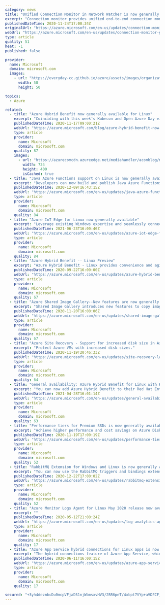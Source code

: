 ```yaml
---
category: news
title: "Unified Connection Monitor in Network Watcher is now generally available"
excerpt: "Connection monitor provides unified end-to-end connection monitoring capabilities for hybrid and Azure deployments. It brings together the best of Network Performance Monitor and Connection Monitor (classic)."
publishedDateTime: 2020-11-24T17:00:34Z
originalUrl: "https://azure.microsoft.com/en-us/updates/connection-monitor-generally-available/"
webUrl: "https://azure.microsoft.com/en-us/updates/connection-monitor-generally-available/"
type: article
quality: 51
heat: -1
published: false

provider:
  name: Microsoft
  domain: microsoft.com
  images:
    - url: "https://everyday-cc.github.io/azure/assets/images/organizations/microsoft.com-50x50.jpg"
      width: 50
      height: 50

topics:
  - Azure

related:
  - title: "Azure Hybrid Benefit now generally available for Linux"
    excerpt: "Coinciding with this week’s Kubecon and Open Azure Day virtual events, today we’re announcing the general availability of Azure Hybrid Benefit functionality for Linux customers, allowing you to bring both your on-premises Windows Server and SQL Server licenses, as well as Red Hat Enterprise Linux (RHEL)"
    publishedDateTime: 2020-11-17T09:00:21Z
    webUrl: "https://azure.microsoft.com/blog/azure-hybrid-benefit-now-generally-available-for-linux/"
    type: article
    provider:
      name: Microsoft
      domain: microsoft.com
    quality: 87
    images:
      - url: "https://azurecomcdn.azureedge.net/mediahandler/acomblog/media/Default/blog/2f23f64c-ac36-4040-88ee-e45575fb94b4.png"
        width: 724
        height: 409
        isCached: true
  - title: "Java Azure Functions support on Linux is now generally available "
    excerpt: "Developers can now build and publish Java Azure Functions Apps on Linux."
    publishedDateTime: 2020-12-09T16:43:15Z
    webUrl: "https://azure.microsoft.com/en-us/updates/java-azure-functions-support-on-linux-is-now-generally-available/"
    type: article
    provider:
      name: Microsoft
      domain: microsoft.com
    quality: 84
  - title: "Azure IoT Edge for Linux now generally available"
    excerpt: "Leverage existing Windows expertise and seamlessly connect Azure IoT Edge for Linux on Windows devices to Microsoft Azure and quickly bring cloud intelligence to your edge."
    publishedDateTime: 2021-06-23T16:00:46Z
    webUrl: "https://azure.microsoft.com/en-us/updates/azure-iot-edge-for-linux-now-generally-available/"
    type: article
    provider:
      name: Microsoft
      domain: microsoft.com
    quality: 84
  - title: "Azure Hybrid Benefit -- Linux Preview"
    excerpt: "Azure Hybrid Benefit - Linux provides convenience and agility for customers who use Red Hat Enterprise Linux and SUSE Linux Enterprise Server with a valid subscription. Customers can use existing Linux subscriptions for easy cloud adoption without the need to reboot their production environment and enjoy"
    publishedDateTime: 2020-09-22T16:00:00Z
    webUrl: "https://azure.microsoft.com/en-us/updates/azure-hybrid-benefit-linux-preview/"
    type: article
    provider:
      name: Microsoft
      domain: microsoft.com
    quality: 67
  - title: "Azure Shared Image Gallery--New features are now generally available"
    excerpt: "Shared Image Gallery introduces new features to copy image versions, use disks or VMs to create image versions, and export a managed from an image version."
    publishedDateTime: 2020-11-20T16:00:06Z
    webUrl: "https://azure.microsoft.com/en-us/updates/shared-image-gallery-nov2020-features/"
    type: article
    provider:
      name: Microsoft
      domain: microsoft.com
    quality: 67
  - title: "Azure Site Recovery - Support for increased disk size in Azure VM disaster recovery is now generally available"
    excerpt: "Protect Azure VMs with increased disk sizes."
    publishedDateTime: 2020-11-19T20:46:33Z
    webUrl: "https://azure.microsoft.com/en-us/updates/site-recovery-large-disk-support-azure-vm/"
    type: article
    provider:
      name: Microsoft
      domain: microsoft.com
    quality: 64
  - title: "General availability: Azure Hybrid Benefit for Linux with RI and VMSS Support "
    excerpt: "You can now add Azure Hybrid Benefit to their Red Hat Enterprise Linux (RHEL) and SUSE Linux Enterprise Server (SLES) VMSS instances as well as RI’s, helping to significantly reduce the costs of running your workloads in the cloud.  "
    publishedDateTime: 2021-04-28T16:01:14Z
    webUrl: "https://azure.microsoft.com/en-us/updates/general-availability-azure-hybrid-benefit-for-linux-with-ri-and-vmss-support/"
    type: article
    provider:
      name: Microsoft
      domain: microsoft.com
    quality: 63
  - title: "Performance tiers for Premium SSDs is now generally available"
    excerpt: "Achieve higher performance and cost savings on Azure Disk Storage with performance tiers. "
    publishedDateTime: 2020-11-19T17:00:19Z
    webUrl: "https://azure.microsoft.com/en-us/updates/performance-tiers-for-premium-ssds-is-now-generally-available/"
    type: article
    provider:
      name: Microsoft
      domain: microsoft.com
    quality: 52
  - title: "RabbitMQ Extension for Windows and Linux is now generally available"
    excerpt: "You can now use the RabbitMQ triggers and bindings extension to respond and send messages with Azure Functions."
    publishedDateTime: 2020-12-22T17:00:02Z
    webUrl: "https://azure.microsoft.com/en-us/updates/rabbitmq-extension-for-windows-and-linux-is-now-generally-available/"
    type: article
    provider:
      name: Microsoft
      domain: microsoft.com
    quality: 52
  - title: "Azure Monitor Logs Agent for Linux May 2020 release now available"
    excerpt: ""
    publishedDateTime: 2020-05-12T21:00:24Z
    webUrl: "https://azure.microsoft.com/en-us/updates/log-analytics-agent-for-linux-may-2020-release-now-available/"
    type: article
    provider:
      name: Microsoft
      domain: microsoft.com
    quality: 17
  - title: "Azure App Service hybrid connections for Linux apps is now available"
    excerpt: "The hybrid connections feature of Azure App Service, which enables access to resources in disparate networks, is now available in public regions."
    publishedDateTime: 2020-06-11T16:00:15Z
    webUrl: "https://azure.microsoft.com/en-us/updates/azure-app-service-hybrid-connections-for-linux-apps-is-now-available/"
    type: article
    provider:
      name: Microsoft
      domain: microsoft.com
    quality: 17

secured: "+3yh4deznbuDu0mcpVFjaD31njWbmsxvHV3/2BR6peT/4xbpt7VYp+aVDECFjm6RZoAybet2ow/DSlPoCKqlfi4el5TYxOV2IWOLhCNsHP1J09ZXotR/eXSUTk3W0lzsjcI6uR82Y/iqmtAJ2nrTWJYZv4PdTtfM+l19f6hDSmZZkOTAUFmOixEVUDcayi2eZNbablhdnPieiYfX5jTEGgYXbCB9B7gCZYsCjPraCLTzbzXZZVH1QrS5u7CUI/fRmR329Y5xaT2PEh0qjH6IIyLDvqwAjjUTOoe7duUfvGupS87ZHRK9dbW0sO4gerNyF4W1EsmfDud6ADEwDUfYbPwnNilPROfHJWGbiJzYnAI=;nEmtorUtpdxxg9WA2jZhBw=="
---
```


